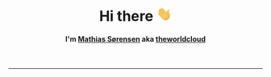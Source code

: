 <div align="center">
    <h1 style="border: 0; margin: 0;">
        <b>Hi there </b> 
        <img src="https://raw.githubusercontent.com/ABSphreak/ABSphreak/master/gifs/Hi.gif" width="30px">
    </h1> 
    <h4>I'm <u>Mathias Sørensen</u> aka <u>theworldcloud</u><h4>
</div>

<br>
<hr>
